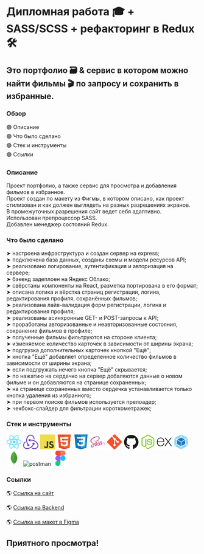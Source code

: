 # Дипломная работа 🎓 + SASS/SCSS + рефакторинг в Redux 🛠️  
## Это портфолио 🗃️ & сервис в котором можно найти фильмы 🎬 по запросу и сохранить в избранные.  

### Обзор  
🟣 Описание  
🟣 Что было сделано  
🟣 Стек и инструменты  
🟣 Ссылки  

### Описание  
Проект портфолио, а также сервис для просмотра и добавления фильмов в избранное.  
Проект создан по макету из Фигмы, в котором описано, как проект стилизован и как должен выглядеть на разных разрешениях экранов.  
В промежуточных разрешения сайт ведет себя адаптивно.  
Использован препроцессор SASS.  
Добавлен менеджер состояний Redux.

### Что было сделано  
➤ настроена инфраструктура и создан сервер на express;  
➤ подключена база данных, созданы схемы и модели ресурсов API;  
➤ реализовано логирование, аутентификация и авторизация на сервере;  
➤ бэкенд задеплоен на Яндекс Облако;  
➤ свёрстаны компоненты на React, разметка портирована в его формат;  
➤ описана логика и вёрстка страниц регистрации, логина, редактирования профиля, сохранённых фильмов;  
➤ реализована лайв-валидация форм регистрации, логина и редактирования профиля;  
➤ реализованы асинхронные GET- и POST-запросы к API;  
➤ проработаны авторизованные и неавторизованные состояния, сохранение фильмов в профиле;  
➤ полученные фильмы фильтруются на стороне клиента;  
➤ изменяемое количество карточек в зависимости от ширины экрана;  
➤ подгрузка дополнительных карточек кнопкой "Ещё";  
➤ кнопка "Ещё" добавляет определенное количество фильмов в зависимости от ширины экрана;  
➤ если подгружать нечего кнопка "Ещё" скрывается;  
➤ по нажатию на сердечко на сервер добаляются данные о новом фильме и он добавляются на странице сохраненных;  
➤ на странице сохраненных вместо сердечка устанавливается только кнопка удаления из избранного;  
➤ при первом поиске фильмов используется прелоадер;  
➤ чекбокс-слайдер для фильтрации короткометражек;  

### Стек и инструменты  

<div>
  <img src="https://github.com/devicons/devicon/blob/master/icons/react/react-original.svg" title="react" alt="react" width="40" height="40"/> 
  <img src="https://github.com/devicons/devicon/blob/master/icons/redux/redux-original.svg" title="redux" alt="redux" width="40" height="40"/> 
  <img src="https://github.com/devicons/devicon/blob/master/icons/javascript/javascript-original.svg" title="javascript" alt="javascript" width="40" height="40"/> 
  <img src="https://github.com/devicons/devicon/blob/master/icons/html5/html5-original.svg" title="html5" alt="html5" width="40" height="40"/> 
  <img src="https://github.com/devicons/devicon/blob/master/icons/css3/css3-original.svg" title="css3" alt="css" width="40" height="40"/> 
  <img src="https://github.com/devicons/devicon/blob/master/icons/sass/sass-original.svg" title="sass/scss" alt="sass/scss" width="40" height="40"/> 
  <img src="https://github.com/devicons/devicon/blob/master/icons/git/git-original.svg" title="git" alt="git" width="40" height="40"/> 
  <img src="https://github.com/devicons/devicon/blob/master/icons/github/github-original.svg" title="github" alt="github" width="40" height="40"/> 
  <img src="https://github.com/devicons/devicon/blob/master/icons/nodejs/nodejs-original.svg" title="nodejs" alt="nodejs" width="40" height="40"/> 
  <img src="https://github.com/devicons/devicon/blob/master/icons/express/express-original.svg" title="express" alt="express" width="40" height="40"/> 
  <img src="https://github.com/devicons/devicon/blob/master/icons/webpack/webpack-original.svg" title="webpack" alt="webpack" width="40" height="40"/> 
  <img src="https://github.com/devicons/devicon/blob/master/icons/mongodb/mongodb-original.svg" title="mongodb" alt="mongodb" width="40" height="40"/> 
  <img src="https://cdn.icon-icons.com/icons2/3053/PNG/512/postman_macos_bigsur_icon_189815.png" title="postman" alt="postman" width="40" height="40"/> 
  <img src="https://github.com/devicons/devicon/blob/master/icons/figma/figma-original.svg" title="figma" alt="figma" width="40" height="40"/> 
</div>

### Ссылки  
🌎 [Ссылка на сайт](https://diploma.mokhov.nomoredomains.rocks)  

🌎 [Ссылка на Backend](https://github.com/Alexandr-Mokhov/movies-explorer-api)  

🌎 [Ссылка на макет в Figma](https://disk.yandex.ru/d/BFSuppEDJl4NqA)  

## Приятного просмотра!  
